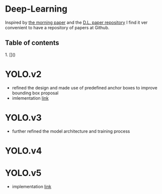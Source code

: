 <h1> Deep-Learning </h1>

Inspired by [the morning paper](https://blog.acolyer.org/about/) and the [D.L. paper repository]() I find it ver convenient to have a repository of papers at Github.

<h2>Table of contents</h2>
1. []()



# YOLO.v2
-  refined the design and made use of predefined anchor boxes to improve bounding box proposal
- imlementation [link](https://github.com/allanzelener/YAD2K)
# YOLO.v3
- further refined the model architecture and training process

# YOLO.v4

# YOLO.v5

- implementation [link](https://github.com/ultralytics/yolov5)
